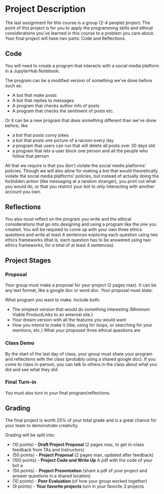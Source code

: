 # Project Description

The last assignment for this course is a group (2-4 people) project. The point of this project is for you to apply the programming skills and ethical considerations you've learned in this course to a problem you care about. Your final project will have two parts: Code and Reflections.

## Code
You will need to create a program that interacts with a social media platform in a JupyterHub Notebook. 

The program can be a modified version of something we've done before such as:

- A bot that make posts
- A bot that replies to messages
- A program that checks author info of posts
- A program that checks the sentiment of posts
etc.

Or it can be a new program that does something different than we've done before, like

- a bot that posts corny jokes
- a bot that posts one picture of a racoon every day
- a program that users can run that will delete all posts over 30 days old
- a program that lets a user block one person and all the people who follow that person

All that we require is that you don't violate the social media platforms' policies. Though we will also allow for making a bot that would theoretically violate the social media platforms' policies, but instead of actually doing the forbidden action (like messaging at a random stranger), you print out what you would do, or that you restrict your bot to only interacting with another account you own.

 

## Reflections
You also must reflect on the program you write and the ethical considerations that go into designing and using a program like the one you created. You will be required to come up with your own three ethics questions and write at least 4 sentences exploring each question using two ethics frameworks (that is, each question has to be answered using two ethics frameworks, for a total of at least 4 sentences).

 

## Project Stages
### Proposal
Your group must make a proposal for your project (2 pages max). It can be any text format, like a google doc or word doc. Your proposal must state:

What program you want to make. Include both:
- The simplest version that would do something interesting (Minimum Viable ProductLinks to an external site.)
- Your dream version with all the features you would want
- How you intend to make it (like, using for loops, or searching for your mentions, etc.)
What your proposed three ethical questions are
 

### Class Demo
By the start of the last day of class, your group must share your program and reflections with the class (probably using a shared google doc). If you come to class in-person, you can talk to others in the class about what you did and see what they did.

 

### Final Turn-in
You must also turn in your final program/reflections.

 

## Grading
The final project is worth 25% of your total grade and is a great chance for your team to demonstrate creativity.

Grading will be split into:

- (10 points) - **Draft Project Proposal** (2 pages max, to get in-class feedback from TAs and Instructors)
- (50 points) - **Project Proposal** (2 pages max, updated after feedback)
- (100 points) - **Project Code and Write Up** A pdf with the code of your bot a
- (50 points) - **Project Presentation** (share a pdf of your project and answer questions in a shared location)
- (10 points) - **Peer Evaluation** (of how your group worked together)
- (9 points) - **Your favorite projects** turn in your favorite 3 projects


 